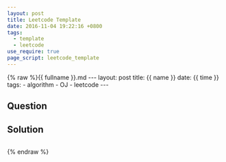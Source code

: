 ```yaml
---
layout: post
title: Leetcode Template
date: 2016-11-04 19:22:16 +0800
tags:
  - template
  - leetcode
use_require: true
page_script: leetcode_template
---
```


<div class="ace-editor" id="src-box"></div>
<div class="ace-editor" id="out-box">{% raw %}{{ fullname }}.md
---
layout: post
title: {{ name }}
date: {{ time }}
tags:
  - algorithm
  - OJ
  - leetcode
---

Question
--------

Solution
--------

```cpp
```
{% endraw %}</div>
